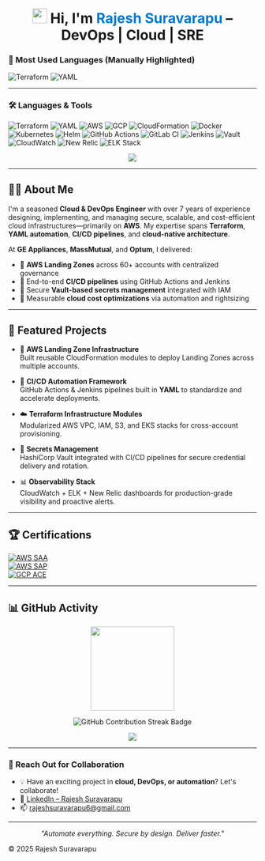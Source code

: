 <h1 align="center">
  <img src="https://github.githubassets.com/images/icons/emoji/unicode/1f44b.png" width="30" /> 
  Hi, I'm <span style="color:#007ACC;">Rajesh Suravarapu</span> – DevOps | Cloud | SRE
</h1>

### 🔧 Most Used Languages (Manually Highlighted)

![Terraform](https://img.shields.io/badge/Terraform-%235835CC.svg?style=for-the-badge&logo=terraform&logoColor=white)
![YAML](https://img.shields.io/badge/YAML-%23000000.svg?style=for-the-badge&logo=yaml&logoColor=white)


---

### 🛠️ Languages & Tools

![Terraform](https://img.shields.io/badge/Terraform-IaC-7B42BC?style=flat&logo=terraform)
![YAML](https://img.shields.io/badge/YAML-Workflow-blue?style=flat&logo=yaml&logoColor=white)
![AWS](https://img.shields.io/badge/AWS-232F3E?style=flat&logo=amazonaws&logoColor=white)
![GCP](https://img.shields.io/badge/GCP-4285F4?style=flat&logo=googlecloud&logoColor=white)
![CloudFormation](https://img.shields.io/badge/CloudFormation-FF4F8B?style=flat&logo=amazonaws)
![Docker](https://img.shields.io/badge/Docker-2496ED?style=flat&logo=docker)
![Kubernetes](https://img.shields.io/badge/Kubernetes-326CE5?style=flat&logo=kubernetes)
![Helm](https://img.shields.io/badge/Helm-0F1689?style=flat&logo=helm)
![GitHub Actions](https://img.shields.io/badge/GitHub%20Actions-CI%2FCD-2088FF?style=flat&logo=githubactions)
![GitLab CI](https://img.shields.io/badge/GitLab_CI-FC6D26?style=flat&logo=gitlab)
![Jenkins](https://img.shields.io/badge/Jenkins-D24939?style=flat&logo=jenkins)
![Vault](https://img.shields.io/badge/Vault-Secrets_Management-000000?style=flat&logo=vault)
![CloudWatch](https://img.shields.io/badge/CloudWatch-Monitoring-FF9900?style=flat&logo=amazonaws)
![New Relic](https://img.shields.io/badge/New%20Relic-008C99?style=flat&logo=newrelic)
![ELK Stack](https://img.shields.io/badge/ELK-005571?style=flat&logo=elasticstack)

<p align="center">
  <a href="https://github.com/rajeshsuravarapu06">
    <img src="https://github-readme-stats.vercel.app/api/top-langs/?username=rajeshsuravarapu06&layout=compact&theme=radical" />
  </a>
</p>

---

## 🧑‍💼 About Me

I'm a seasoned **Cloud & DevOps Engineer** with over 7 years of experience designing, implementing, and managing secure, scalable, and cost-efficient cloud infrastructures—primarily on **AWS**. My expertise spans **Terraform**, **YAML automation**, **CI/CD pipelines**, and **cloud-native architecture**.

At **GE Appliances**, **MassMutual**, and **Optum**, I delivered:
- 🔹 **AWS Landing Zones** across 60+ accounts with centralized governance  
- 🔹 End-to-end **CI/CD pipelines** using GitHub Actions and Jenkins  
- 🔹 Secure **Vault-based secrets management** integrated with IAM  
- 🔹 Measurable **cloud cost optimizations** via automation and rightsizing  

---

## 🧪 Featured Projects

- 🚀 **AWS Landing Zone Infrastructure**  
  Built reusable CloudFormation modules to deploy Landing Zones across multiple accounts.

- 🔁 **CI/CD Automation Framework**  
  GitHub Actions & Jenkins pipelines built in **YAML** to standardize and accelerate deployments.

- ☁️ **Terraform Infrastructure Modules**  
  Modularized AWS VPC, IAM, S3, and EKS stacks for cross-account provisioning.

- 🔐 **Secrets Management**  
  HashiCorp Vault integrated with CI/CD pipelines for secure credential delivery and rotation.

- 📊 **Observability Stack**  
  CloudWatch + ELK + New Relic dashboards for production-grade visibility and proactive alerts.

---

## 🏆 Certifications

[![AWS SAA](https://img.shields.io/badge/AWS%20Certified-SAA-orange?style=flat&logo=amazonaws&logoColor=white)](https://aws.amazon.com/certification/certified-solutions-architect-associate/)  
[![AWS SAP](https://img.shields.io/badge/AWS%20Certified-SAP--Pro-darkgreen?style=flat&logo=amazonaws&logoColor=white)](https://aws.amazon.com/certification/certified-solutions-architect-professional/)  
[![GCP ACE](https://img.shields.io/badge/GCP%20Certified-Associate%20Cloud%20Engineer-blue?style=flat&logo=googlecloud&logoColor=white)](https://cloud.google.com/certification/cloud-engineer)

---

## 📊 GitHub Activity

<p align="center">
  <a href="https://github.com/rajeshsuravarapu06">
    <img src="https://github-readme-stats.vercel.app/api?username=rajeshsuravarapu06&show_icons=true&theme=tokyonight&custom_title=My%20GitHub%20Stats" height="170"/>
  </a>
</p>

<p align="center">
  <img src="https://img.shields.io/badge/GitHub-Contribution%20Streak-informational?style=flat&logo=github&logoColor=white" alt="GitHub Contribution Streak Badge"/>
</p>

<p align="center">
  <img src="https://komarev.com/ghpvc/?username=rajeshsuravarapu06&label=Profile%20Views&color=0e75b6&style=flat-square" />
</p>

---

### 🤝 Reach Out for Collaboration

- 💡 Have an exciting project in **cloud, DevOps, or automation**? Let's collaborate!
- 💼 [LinkedIn – Rajesh Suravarapu](https://www.linkedin.com/in/rajesh-suravarapu)  
- 📫 [rajeshsuravarapu6@gmail.com](mailto:rajeshsuravarapu6@gmail.com)

---

<p align="center"><i>"Automate everything. Secure by design. Deliver faster."</i></p>

© 2025 Rajesh Suravarapu
